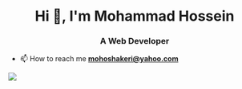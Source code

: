 <h1 align="center">Hi 👋, I'm Mohammad Hossein</h1>
<h3 align="center">A Web Developer</h3>

- 📫 How to reach me **mohoshakeri@yahoo.com**

<!-- - 📄 Know about my experiences [mohoshakeri.ir](http://mohoshakeri.ir) -->

![](https://komarev.com/ghpvc/?username=mohoshakeri&color=green)
